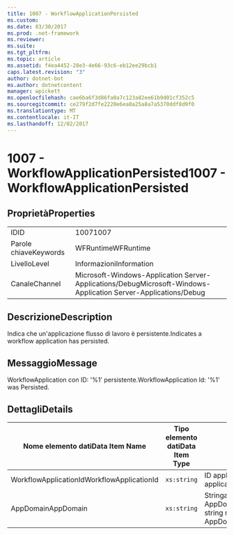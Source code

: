 ```yaml
---
title: 1007 - WorkflowApplicationPersisted
ms.custom: 
ms.date: 03/30/2017
ms.prod: .net-framework
ms.reviewer: 
ms.suite: 
ms.tgt_pltfrm: 
ms.topic: article
ms.assetid: f4ea4452-28e3-4e66-93c6-eb12ee29bcb1
caps.latest.revision: "3"
author: dotnet-bot
ms.author: dotnetcontent
manager: wpickett
ms.openlocfilehash: cae6ba6f3d86fa0a7c123a82ee61b9d01cf352c5
ms.sourcegitcommit: ce279f2d7fe2220e6ea0a25a8a7a5370ddf8d9f0
ms.translationtype: MT
ms.contentlocale: it-IT
ms.lasthandoff: 12/02/2017
---
```

# <a name="1007---workflowapplicationpersisted"></a><span data-ttu-id="f1e2c-102">1007 - WorkflowApplicationPersisted</span><span class="sxs-lookup"><span data-stu-id="f1e2c-102">1007 - WorkflowApplicationPersisted</span></span>
## <a name="properties"></a><span data-ttu-id="f1e2c-103">Proprietà</span><span class="sxs-lookup"><span data-stu-id="f1e2c-103">Properties</span></span>  
  
|||  
|-|-|  
|<span data-ttu-id="f1e2c-104">ID</span><span class="sxs-lookup"><span data-stu-id="f1e2c-104">ID</span></span>|<span data-ttu-id="f1e2c-105">1007</span><span class="sxs-lookup"><span data-stu-id="f1e2c-105">1007</span></span>|  
|<span data-ttu-id="f1e2c-106">Parole chiave</span><span class="sxs-lookup"><span data-stu-id="f1e2c-106">Keywords</span></span>|<span data-ttu-id="f1e2c-107">WFRuntime</span><span class="sxs-lookup"><span data-stu-id="f1e2c-107">WFRuntime</span></span>|  
|<span data-ttu-id="f1e2c-108">Livello</span><span class="sxs-lookup"><span data-stu-id="f1e2c-108">Level</span></span>|<span data-ttu-id="f1e2c-109">Informazioni</span><span class="sxs-lookup"><span data-stu-id="f1e2c-109">Information</span></span>|  
|<span data-ttu-id="f1e2c-110">Canale</span><span class="sxs-lookup"><span data-stu-id="f1e2c-110">Channel</span></span>|<span data-ttu-id="f1e2c-111">Microsoft-Windows-Application Server-Applications/Debug</span><span class="sxs-lookup"><span data-stu-id="f1e2c-111">Microsoft-Windows-Application Server-Applications/Debug</span></span>|  
  
## <a name="description"></a><span data-ttu-id="f1e2c-112">Descrizione</span><span class="sxs-lookup"><span data-stu-id="f1e2c-112">Description</span></span>  
 <span data-ttu-id="f1e2c-113">Indica che un'applicazione flusso di lavoro è persistente.</span><span class="sxs-lookup"><span data-stu-id="f1e2c-113">Indicates a workflow application has persisted.</span></span>  
  
## <a name="message"></a><span data-ttu-id="f1e2c-114">Messaggio</span><span class="sxs-lookup"><span data-stu-id="f1e2c-114">Message</span></span>  
 <span data-ttu-id="f1e2c-115">WorkflowApplication con ID: '%1' persistente.</span><span class="sxs-lookup"><span data-stu-id="f1e2c-115">WorkflowApplication Id: '%1' was Persisted.</span></span>  
  
## <a name="details"></a><span data-ttu-id="f1e2c-116">Dettagli</span><span class="sxs-lookup"><span data-stu-id="f1e2c-116">Details</span></span>  
  
|<span data-ttu-id="f1e2c-117">Nome elemento dati</span><span class="sxs-lookup"><span data-stu-id="f1e2c-117">Data Item Name</span></span>|<span data-ttu-id="f1e2c-118">Tipo elemento dati</span><span class="sxs-lookup"><span data-stu-id="f1e2c-118">Data Item Type</span></span>|<span data-ttu-id="f1e2c-119">Descrizione</span><span class="sxs-lookup"><span data-stu-id="f1e2c-119">Description</span></span>|  
|--------------------|--------------------|-----------------|  
|<span data-ttu-id="f1e2c-120">WorkflowApplicationId</span><span class="sxs-lookup"><span data-stu-id="f1e2c-120">WorkflowApplicationId</span></span>|`xs:string`|<span data-ttu-id="f1e2c-121">ID applicazione flusso di lavoro</span><span class="sxs-lookup"><span data-stu-id="f1e2c-121">The workflow application id</span></span>|  
|<span data-ttu-id="f1e2c-122">AppDomain</span><span class="sxs-lookup"><span data-stu-id="f1e2c-122">AppDomain</span></span>|`xs:string`|<span data-ttu-id="f1e2c-123">Stringa restituita da AppDomain.CurrentDomain.FriendlyName.</span><span class="sxs-lookup"><span data-stu-id="f1e2c-123">The string returned by AppDomain.CurrentDomain.FriendlyName.</span></span>|
